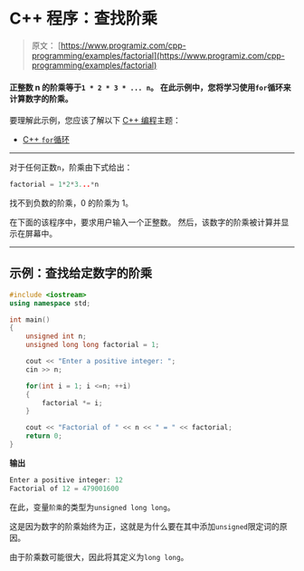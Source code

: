 # C++ 程序：查找阶乘

> 原文： [https://www.programiz.com/cpp-programming/examples/factorial](https://www.programiz.com/cpp-programming/examples/factorial)

#### 正整数 n 的阶乘等于`1 * 2 * 3 * ... n`。 在此示例中，您将学习使用`for`循环来计算数字的阶乘。

要理解此示例，您应该了解以下 [C++ 编程](/cpp-programming "C++ tutorial")主题：

*   [C++ `for`循环](/cpp-programming/for-loop) 

* * *

对于任何正数`n`，阶乘由下式给出：

```cpp
factorial = 1*2*3...*n
```

找不到负数的阶乘，0 的阶乘为 1。

在下面的该程序中，要求用户输入一个正整数。 然后，该数字的阶乘被计算并显​​示在屏幕中。

* * *

## 示例：查找给定数字的阶乘

```cpp
#include <iostream>
using namespace std;

int main()
{
    unsigned int n;
    unsigned long long factorial = 1;

    cout << "Enter a positive integer: ";
    cin >> n;

    for(int i = 1; i <=n; ++i)
    {
        factorial *= i;
    }

    cout << "Factorial of " << n << " = " << factorial;    
    return 0;
}
```

**输出**

```cpp
Enter a positive integer: 12
Factorial of 12 = 479001600
```

在此，变量`阶乘`的类型为`unsigned long long`。

这是因为数字的阶乘始终为正，这就是为什么要在其中添加`unsigned`限定词的原因。

由于阶乘数可能很大，因此将其定义为`long long`。